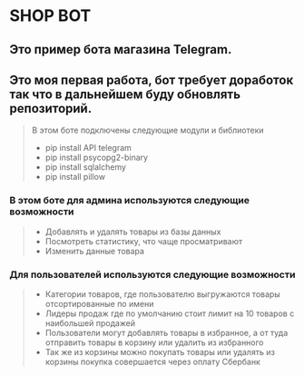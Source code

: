 # SHOP BOT
## Это пример бота магазина Telegram. 
## Это моя первая работа, бот требует доработок так что в дальнейшем буду обновлять репозиторий.

> В этом боте подключены следующие модули и библиотеки
> - pip install API telegram
> - pip install psycopg2-binary
> - pip install sqlalchemy
> - pip install pillow

### В этом боте для админа используются следующие возможности
> - Добавлять и удалять товары из базы данных
> - Посмотреть статистику, что чаще просматривают
> - Изменить данные товара
### Для пользователей используются следующие возможности 
> - Категории товаров, где пользователю выгружаются товары отсортированные по имени
> - Лидеры продаж где по умолчанию стоит лимит на 10 товаров с наибольшей продажей
> - Пользователи могут добавлять товары в избранное, а от туда отправить товары в корзину или удалить из избранного
> - Так же из корзины можно покупать товары или удалять из корзины покупка совершается через оплату Сбербанк

